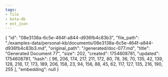 ```yaml
---
tags:
- file
- kota-db
- ext_json
---
```

{
  "id": "08e3138a-6c5e-464f-a844-d936fb4c83b3",
  "file_path": "./examples-data/personal-kb/documents/08e3138a-6c5e-464f-a844-d936fb4c83b3.md",
  "original_path": "/generated/doc-077.md",
  "title": "Generated Document 77",
  "size": 202,
  "created": 1754608781,
  "updated": 1754608781,
  "hash": [
    96,
    206,
    174,
    217,
    211,
    172,
    80,
    78,
    36,
    70,
    135,
    42,
    139,
    128,
    218,
    17,
    173,
    189,
    206,
    158,
    23,
    94,
    156,
    88,
    45,
    62,
    117,
    127,
    135,
    216,
    190,
    255
  ],
  "embedding": null
}